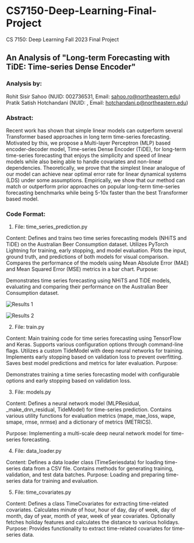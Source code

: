 # CS7150-Deep-Learning-Final-Project
CS 7150: Deep Learning Fall 2023 Final Project

## An Analysis of "Long-term Forecasting with TiDE: Time-series Dense Encoder"
### Analysis by: 
Rohit Sisir Sahoo (NUID: 002736531, Email: sahoo.ro@northeastern.edu)
Pratik Satish Hotchandani (NUID:  , Email: hotchandani.p@northeastern.edu)

### Abstract: 
Recent work has shown that simple linear models can outperform several Transformer based approaches in long term time-series forecasting. Motivated by this, we propose a Multi-layer Perceptron (MLP) based encoder-decoder model, Time-series Dense Encoder (TiDE), for long-term time-series forecasting that enjoys the simplicity and speed of linear models while also being able to handle covariates and non-linear dependencies. Theoretically, we prove that the simplest linear analogue of our model can achieve near optimal error rate for linear dynamical systems (LDS) under some assumptions. Empirically, we show that our method can match or outperform prior approaches on popular long-term time-series forecasting benchmarks while being 5-10x faster than the best Transformer based model.

### Code Format:

1. File: time_series_prediction.py

Content:
Defines and trains two time series forecasting models (NHiTS and TiDE) on the Australian Beer Consumption dataset.
Utilizes PyTorch Lightning for training, early stopping, and model evaluation.
Plots the input, ground truth, and predictions of both models for visual comparison.
Compares the performance of the models using Mean Absolute Error (MAE) and Mean Squared Error (MSE) metrics in a bar chart.
Purpose:

Demonstrates time series forecasting using NHiTS and TiDE models, evaluating and comparing their performance on the Australian Beer Consumption dataset.

![Results 1](https://drive.google.com/file/d/1NKbr53O7d9m3NPNEZogYbj6vNoeW-azx/view?usp=sharing)

![Results 2](https://drive.google.com/uc?export=view&id=1AeUoN5Tl5SlzZc7WpKfBPlRyyMN_JiUD)

2. File: train.py

Content:
Main training code for time series forecasting using TensorFlow and Keras.
Supports various configuration options through command-line flags.
Utilizes a custom TideModel with deep neural networks for training.
Implements early stopping based on validation loss to prevent overfitting.
Saves best model predictions and metrics for later evaluation.
Purpose:

Demonstrates training a time series forecasting model with configurable options and early stopping based on validation loss.

3. File: models.py

Content:
Defines a neural network model (MLPResidual, _make_dnn_residual, TideModel) for time-series prediction.
Contains various utility functions for evaluation metrics (mape, mae_loss, wape, smape, rmse, nrmse) and a dictionary of metrics (METRICS).

Purpose:
Implementing a multi-scale deep neural network model for time-series forecasting.

4. File: data_loader.py

Content:
Defines a data loader class (TimeSeriesdata) for loading time-series data from a CSV file.
Contains methods for generating training, validation, and test data batches.
Purpose:
Loading and preparing time-series data for training and evaluation.

5. File: time_covariates.py

Content:
Defines a class TimeCovariates for extracting time-related covariates.
Calculates minute of hour, hour of day, day of week, day of month, day of year, month of year, week of year covariates.
Optionally fetches holiday features and calculates the distance to various holidays.
Purpose:
Provides functionality to extract time-related covariates for time-series data.

